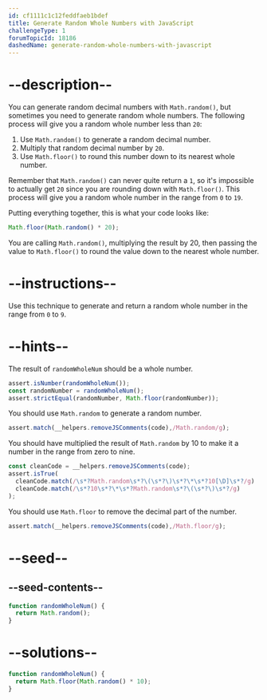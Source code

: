 ```yaml
---
id: cf1111c1c12feddfaeb1bdef
title: Generate Random Whole Numbers with JavaScript
challengeType: 1
forumTopicId: 18186
dashedName: generate-random-whole-numbers-with-javascript
---
```


# --description--

You can generate random decimal numbers with `Math.random()`, but sometimes you need to generate random whole numbers. The following process will give you a random whole number less than `20`:

1. Use `Math.random()` to generate a random decimal number.
2. Multiply that random decimal number by `20`.
3. Use `Math.floor()` to round this number down to its nearest whole number.

Remember that `Math.random()` can never quite return a `1`, so it's impossible to actually get `20` since you are rounding down with `Math.floor()`. This process will give you a random whole number in the range from `0` to `19`.

Putting everything together, this is what your code looks like:

```js
Math.floor(Math.random() * 20);
```

You are calling `Math.random()`, multiplying the result by 20, then passing the value to `Math.floor()` to round the value down to the nearest whole number.

# --instructions--

Use this technique to generate and return a random whole number in the range from `0` to `9`.

# --hints--

The result of `randomWholeNum` should be a whole number.

```js
assert.isNumber(randomWholeNum());
const randomNumber = randomWholeNum(); 
assert.strictEqual(randomNumber, Math.floor(randomNumber)); 
```

You should use `Math.random` to generate a random number.

```js
assert.match(__helpers.removeJSComments(code),/Math.random/g);
```

You should have multiplied the result of `Math.random` by 10 to make it a number in the range from zero to nine.

```js
const cleanCode = __helpers.removeJSComments(code); 
assert.isTrue(
  cleanCode.match(/\s*?Math.random\s*?\(\s*?\)\s*?\*\s*?10[\D]\s*?/g) ||
  cleanCode.match(/\s*?10\s*?\*\s*?Math.random\s*?\(\s*?\)\s*?/g)
);
```

You should use `Math.floor` to remove the decimal part of the number.

```js
assert.match(__helpers.removeJSComments(code),/Math.floor/g);
```

# --seed--

## --seed-contents--

```js
function randomWholeNum() {
  return Math.random();
}
```

# --solutions--

```js
function randomWholeNum() {
  return Math.floor(Math.random() * 10);
}
```
